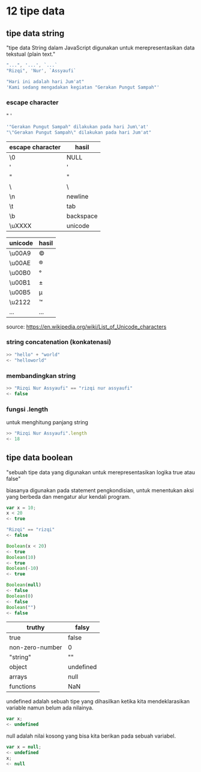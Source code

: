 # 12 tipe data

## tipe data string

"tipe data String dalam JavaScript digunakan untuk merepresentasikan data tekstual (plain text."

```javascript
"...", '...', `...`
"Rizqi", 'Nur', `Assyaufi`

"Hari ini adalah hari Jum'at"
'Kami sedang mengadakan kegiatan "Gerakan Pungut Sampah"'
```

### escape character

\"
\'

```javascript
'"Gerakan Pungut Sampah" dilakukan pada hari Jum\'at'
"\"Gerakan Pungut Sampah\" dilakukan pada hari Jum'at"
```

| escape character | hasil     |
|------------------|-----------|
| \0               | NULL      |
| \'               | '         |
| \"               | "         |
| \\               | \         |
| \n               | newline   |
| \t               | tab       |
| \b               | backspace |
| \uXXXX           | unicode   |

| unicode | hasil |
|---------|-------|
| \u00A9  | ©     |
| \u00AE  | ®     |
| \u00B0  | °     |
| \u00B1  | ±     |
| \u00B5  | µ     |
| \u2122  | ™     |
| ...     | ...   |

source: https://en.wikipedia.org/wiki/List_of_Unicode_characters

### string concatenation (konkatenasi)

```javascript
>> "hello" + "world"
<- "helloworld"
```

### membandingkan string

```javascript
>> "Rizqi Nur Assyaufi" == "rizqi nur assyaufi"
<- false
```

### fungsi .length

untuk menghitung panjang string

```javascript
>> "Rizqi Nur Assyaufi".length
<- 18
```

## tipe data boolean

"sebuah tipe data yang digunakan untuk merepresentasikan logika true atau false"

biasanya digunakan pada statement pengkondisian, untuk menentukan aksi yang berbeda dan mengatur alur kendali program.

```javascript
var x = 10;
x < 20
<- true

"Rizqi" == "rizqi"
<- false

Boolean(x < 20)
<- true
Boolean(10)
<- true
Boolean(-10)
<- true

Boolean(null)
<- false
Boolean(0)
<- false
Boolean("")
<- false
```

| truthy          | falsy     |
|-----------------|-----------|
| true            | false     |
| non-zero-number | 0         |
| "string"        | ""        |
| object          | undefined |
| arrays          | null      |
| functions       | NaN       |

undefined adalah sebuah tipe yang dihasilkan ketika kita mendeklarasikan variable namun belum ada nilainya.
```javascript
var x;
<- undefined
```

null adalah nilai kosong yang bisa kita berikan pada sebuah variabel.
```javascript
var x = null;
<- undefined
x;
<- null
```
